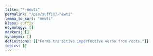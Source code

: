 ```yaml
---
title: "*-néwti"
permalink: "/pie/suffix/-néwti"
lemma_to_sort: "newti"
klass: suffix
etymology: []
markers: []
synonyms: []
definitions: [["Forms transitive imperfective verbs from roots."]]
topics: []
---
```

